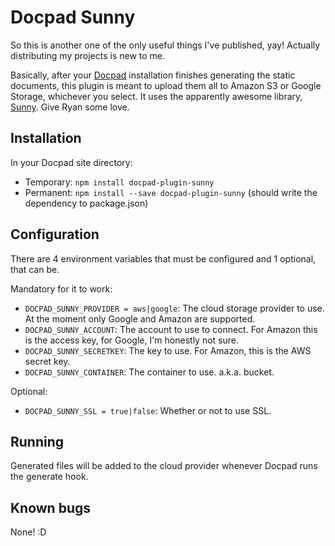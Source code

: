 # Docpad Sunny

So this is another one of the only useful things I've published, yay! Actually distributing my projects is new to me.

Basically, after your [Docpad](https://github.com/bevry/docpad) installation finishes generating the static documents, this plugin is meant to upload them all to Amazon S3 or Google Storage, whichever you select. It uses the apparently awesome library, [Sunny](https://github.com/ryan-roemer/node-sunny). Give Ryan some love.

## Installation

In your Docpad site directory:

- Temporary: `npm install docpad-plugin-sunny`
- Permanent: `npm install --save docpad-plugin-sunny` (should write the dependency to package.json)

## Configuration

There are 4 environment variables that must be configured and 1 optional, that can be.

Mandatory for it to work:

- `DOCPAD_SUNNY_PROVIDER = aws|google`: The cloud storage provider to use. At the moment only Google and Amazon are supported.
- `DOCPAD_SUNNY_ACCOUNT`: The account to use to connect. For Amazon this is the access key, for Google, I'm honestly not sure.
- `DOCPAD_SUNNY_SECRETKEY`: The key to use. For Amazon, this is the AWS secret key.
- `DOCPAD_SUNNY_CONTAINER`: The container to use. a.k.a. bucket.

Optional:

- `DOCPAD_SUNNY_SSL = true|false`: Whether or not to use SSL.

## Running

Generated files will be added to the cloud provider whenever Docpad runs the generate hook.

## Known bugs

None! :D
